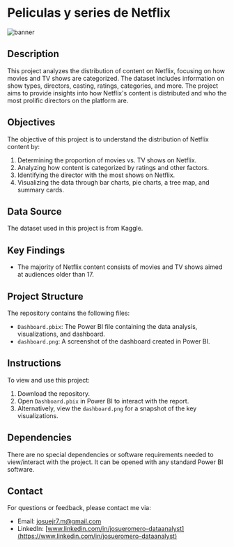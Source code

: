 # Peliculas y series de Netflix

![banner](bannernetflix.png)

## Description

This project analyzes the distribution of content on Netflix, focusing on how movies and TV shows are categorized. The dataset includes information on show types, directors, casting, ratings, categories, and more. The project aims to provide insights into how Netflix's content is distributed and who the most prolific directors on the platform are.

## Objectives

The objective of this project is to understand the distribution of Netflix content by:

1. Determining the proportion of movies vs. TV shows on Netflix.
2. Analyzing how content is categorized by ratings and other factors.
3. Identifying the director with the most shows on Netflix.
4. Visualizing the data through bar charts, pie charts, a tree map, and summary cards.

## Data Source

The dataset used in this project is from Kaggle.

## Key Findings

- The majority of Netflix content consists of movies and TV shows aimed at audiences older than 17.

## Project Structure

The repository contains the following files:

- `Dashboard.pbix`: The Power BI file containing the data analysis, visualizations, and dashboard.
- `dashboard.png`: A screenshot of the dashboard created in Power BI.

## Instructions

To view and use this project:

1. Download the repository.
2. Open `Dashboard.pbix` in Power BI to interact with the report.
3. Alternatively, view the `dashboard.png` for a snapshot of the key visualizations.

## Dependencies

There are no special dependencies or software requirements needed to view/interact with the project. It can be opened with any standard Power BI software.

## Contact

For questions or feedback, please contact me via:

- Email: [josuejr7.m@gmail.com](mailto:josuejr7.m@gmail.com)
- LinkedIn: [www.linkedin.com/in/josueromero-dataanalyst](https://www.linkedin.com/in/josueromero-dataanalyst)
